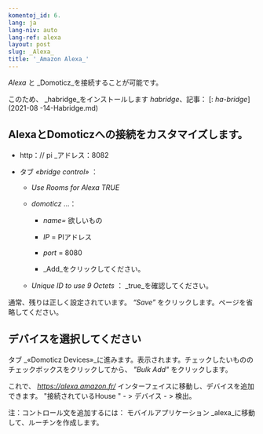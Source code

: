 ```yaml
---
komentoj_id: 6.
lang: ja
lang-niv: auto
lang-ref: alexa
layout: post
slug: _Alexa_
title: '_Amazon Alexa_'
---
```


 _Alexa_ と _Domoticz_を接続することが可能です。

このため、 _habridge_をインストールします _habridge_、記事：
[: _ha-bridge_](2021-08 -14-Habridge.md)


## AlexaとDomoticzへの接続をカスタマイズします。
- http：// pi _アドレス：8082 


- タブ  _«bridge control»_ ： 


  - _Use Rooms for Alexa_    _TRUE_  


  - _domoticz_  ...：


    - _name=_ 欲しいもの


    - _IP_   = PIアドレス 


    - _port_ = 8080


    -  _Add_をクリックしてください。 


  - _Unique ID to use 9 Octets_ ：  _true_を確認してください。  


    
通常、残りは正しく設定されています。 
  _“Save”_ をクリックします。ページを省略してください。 

## デバイスを選択してください
タブ _«Domoticz Devices»_に進みます。表示されます。チェックしたいもののチェックボックスをクリックしてから、 _"Bulk Add"_ をクリックします。

これで、 _https://alexa.amazon.fr/_ インターフェイスに移動し、デバイスを追加できます。
 "接続されているHouse " - > デバイス - > 検出。 

注：コントロール文を追加するには：
モバイルアプリケーション _alexa_に移動して、ルーチンを作成します。



